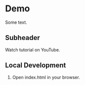 # Demo

Some text.

## Subheader

Watch tutorial on YouTube.

## Local Development

1. Open index.html in your browser.
